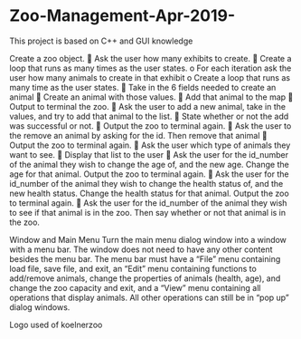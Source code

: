 # Zoo-Management-Apr-2019-
This project is based on C++ and GUI knowledge

Create a zoo object.
 Ask the user how many exhibits to create.
 Create a loop that runs as many times as the user states.
o For each iteration ask the user how many animals to create in that exhibit
o Create a loop that runs as many time as the user states.
 Take in the 6 fields needed to create an animal
 Create an animal with those values.
 Add that animal to the map
 Output to terminal the zoo.
 Ask the user to add a new animal, take in the values, and try to add that animal to the list.
 State whether or not the add was successful or not.
 Output the zoo to terminal again.
 Ask the user to the remove an animal by asking for the id. Then remove that animal
 Output the zoo to terminal again.
 Ask the user which type of animals they want to see.
 Display that list to the user
 Ask the user for the id_number of the animal they wish to change the age of, and the new age.
Change the age for that animal. Output the zoo to terminal again.
 Ask the user for the id_number of the animal they wish to change the health status of, and the
new health status. Change the health status for that animal. Output the zoo to terminal again.
 Ask the user for the id_number of the animal they wish to see if that animal is in the zoo. Then
say whether or not that animal is in the zoo.


Window and Main Menu
Turn the main menu dialog window into a window with a menu bar. The window does not need to have any other content besides the menu bar. The menu bar must have a “File” menu containing load file, save file, and exit, an “Edit” menu containing functions to add/remove animals, change the properties of animals (health, age), and change the zoo capacity and exit, and a “View” menu containing all operations that display animals. All other operations can still be in “pop up” dialog windows.

Logo used of koelnerzoo
